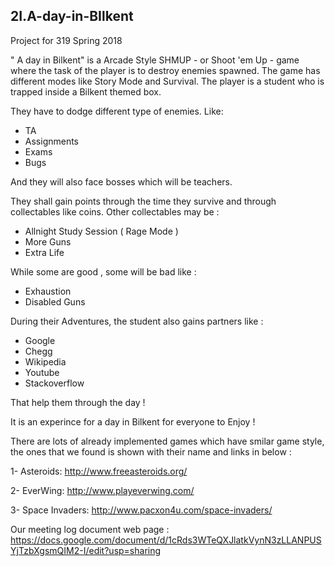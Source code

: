 ## 2I.A-day-in-BIlkent
Project for 319 Spring 2018

" A day in Bilkent" is a Arcade Style SHMUP - or Shoot 'em Up - game where the task of the player is to destroy enemies spawned. The game has different modes like Story Mode and Survival. The player is a student who is trapped inside a Bilkent themed box.

They have to dodge different type of enemies. Like:

* TA
* Assignments
* Exams
* Bugs

And they will also face bosses which will be teachers.

They shall gain points through the time they survive and through collectables like coins. Other collectables may be :

* Allnight Study Session ( Rage Mode )
* More Guns
* Extra Life

While some are good , some will be bad like :

* Exhaustion
* Disabled Guns

During their Adventures, the student also gains partners like :

* Google
* Chegg
* Wikipedia
* Youtube
* Stackoverflow

That help them through the day !

It is an experince for a day in Bilkent for everyone to Enjoy !

There are lots of already implemented games which have smilar game style, the ones that we found is shown with their name and links in below :

1- Asteroids: http://www.freeasteroids.org/

2- EverWing: http://www.playeverwing.com/

3- Space Invaders: http://www.pacxon4u.com/space-invaders/

Our meeting log document web page : https://docs.google.com/document/d/1cRds3WTeQXJlatkVynN3zLLANPUSYjTzbXgsmQIM2-I/edit?usp=sharing
